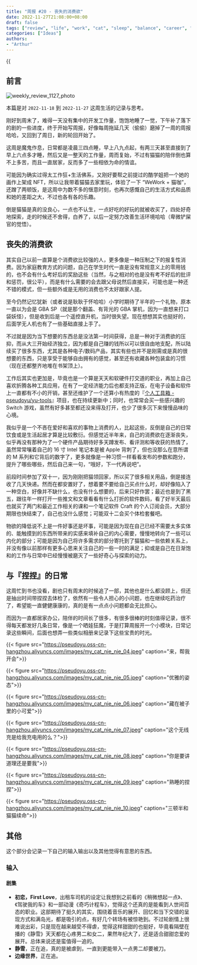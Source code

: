 ```yaml
---
title: "周报 #20 - 丧失的消费欲"
date: 2022-11-27T21:08:00+08:00
draft: false
tags: ["review", "life", "work", "cat", "sleep", "balance", "career", "consume", "shopping"]
categories: ["Ideas"]
authors:
- "Arthur"
---
```


{{<audio src="audios/here_after_us.mp3" caption="《后来的我们 - 五月天》" >}}

## 前言

![weekly_review_1127_photo](https://pseudoyu.oss-cn-hangzhou.aliyuncs.com/images/weekly_review_1127_photo.jpeg)

本篇是对 `2022-11-18` 到 `2022-11-27` 这周生活的记录与思考。

刚好到周末了，难得一天没有集中的开发工作量，饱饱地睡了一觉，下午补了落下的剧的一些进度，终于开始写周报，好像每周拖延几天（偷偷）磨掉了一周的周报哈哈，又回到了周日，新的轮回开始了。

这周是魔鬼作息，日常都是凌晨三四点睡，早上八九点起，有两三天甚至直接到了早上六点多才睡，然后又是一整天的工作量，周而复始，不过有猫猫的陪伴倒也算不上多苦，而且一直居家，反而多了一些相依为命的情谊。

可能因为确实过得太工作狂+生活佛系，又刚好要帮之前提过的酷学姐把一个她的画作上架成 NFT，所以让我带着猫猫去家里玩，体验了一下 “WeWork + 猫咖”，还蹭了两顿饭，是这周中为数不多的惬意时刻，也再次感慨自己的生活方式和品质和她的差距之大，不过也各有各的乐趣。

倒是猫猫是真的没良心，一点也不认生，一点好吃的好玩的就被收买了，四处好奇地探索，走的时候还不舍得，白养了，以后一定努力改善生活环境哈哈（卑微铲屎官的觉悟）。

## 丧失的消费欲

其实自己以前一直算是个消费欲比较强的人，更多像是一种压制之下的报复性消费。因为家庭教育方式的问题，自己在学生时代一直是没有常规意义上的零用钱的，也不会有什么考好后的奖励这些（当然，与之相对的也是没有考不好后的批评和惩罚，很公平），而是有什么需要的会去跟父母说然后直接买，可能也是一种还不错的模式，但一些额外或是无用的消费也不太好跟家人提。

至今仍然记忆犹新（或者说是耿耿于怀哈哈）小学时期待了半年的一个礼物，原本一直以为会是 GBA SP（就是那个翻盖、有背光的 GBA 掌机，因为一直想来打口袋妖怪），但是收到后是一个遥控直升机，当时很失望。现在想想其实也挺好的，后面学无人机也有了一些基础直接上手了。

不过就是因为当下想要的东西总是没法第一时间获得，总是一种对于消费欲的压抑，而从大三开始经济独立，因为都是自己赚的钱所以可以很自由地支配，所以陆续买了很多东西，尤其是各种电子/数码产品，其实有些也并不是刚需或是真的很想要的东西，只是享受于能够自由拥有的感觉，甚至还有收藏各种包装盒的习惯（现在还都整齐地堆在书架顶上）。

工作后其实也更加是，毕竟也是一个算是天天和软硬件打交道的职业，再加上自己喜欢折腾各种工具应用，在有了一定经济能力后也都支持正版，在电子设备和软件上一直都有不小的开销，甚至还维护了一个还算小有热度的『[个人工具箱 - pseudoyu/yu-tools](https://github.com/pseudoyu/yu-tools)』项目，也在持续更新中；同时，也常常会买一些感兴趣的 Switch 游戏，虽然有好多甚至都还没来得及打开，也少了很多沉下来慢慢品味的心境。

我似乎是一个不吝在爱好和喜欢的事物上消费的人，比起这些，反倒是自己的日常饮食或是生活起居才算是比较敷衍。但感觉近半年来，自己的消费欲在逐渐丧失，似乎再没有那种为了一个硬件产品期待好多天蹲发布、看评测和等收获的热情了，虽然常常嚷着自己的 16 寸 Intel 笔记本是被 Apple 背刺了，但也没那么在意所谓的 M 系列和它背后的数字了，更多就像是一种习惯一样看看发布的参数和跑分，提升了哪些哪些，然后自己来一句，“哦好，下一代再说吧”。

前段时间参加了双十一，因为刚刚把猫领回家，所以买了很多相关用品，倒是接连收了几天快递。然而在都安置好了，想着要不要给自己买点什么时，却好像陷入了一种空白，好像并不缺什么，也没有什么想要的，后来只好作罢；最近也是到了黑五，跟往年一样打开一些推文和文章看看有什么打折的软件数码，看了好半天最后也就买了两门和最近工作相关的课和一个笔记软件 Craft 的个人订阅会员，大部分期限也快结束了，自己也没什么感觉；可能双十二会买个体检套餐吧。

物欲的降低说不上是一件好事还是坏事，可能是因为现在自己已经不需要太多实体的、能触摸到的东西所带来的实感来填补自己的内心需要，慢慢地转向了一些可以内化的部分；可能是因为自己将许多需求的部分寄托到了猫猫和一些依赖关系上，并没有像以前那样有更多心思来关注自己的一些一时的满足；抑或是自己在日渐饱和的工作与日常中已经慢慢被磨灭了一些好奇心与探索的动力。

## 与『捏捏』的日常

这周忙到书也没看，剧也只有周末的时候追了一部，其他也是什么都没顾上，但还是抽出时间带捏捏去体检了，依然有一些令人担心的小问题，也在继续吃药治疗了，希望能一直健健康康的，真的是有一点点小问题都会无比担心。

而因为一直都居家办公，陪伴的时间长了很多，有很多很棒的时刻值得记录，很不得每天都发好几条日常，像是一个晒娃狂魔，于是打算周报开一个小模块，日常记录这些瞬间，后面也想弄一些类似相册来记录下这些宝贵的时光。

{{< figure src="https://pseudoyu.oss-cn-hangzhou.aliyuncs.com/images/my_cat_nie_nie_04.jpeg" caption="来，帮我开会">}}

{{< figure src="https://pseudoyu.oss-cn-hangzhou.aliyuncs.com/images/my_cat_nie_nie_05.jpeg" caption="优雅的姿态">}}

{{< figure src="https://pseudoyu.oss-cn-hangzhou.aliyuncs.com/images/my_cat_nie_nie_06.jpeg" caption="藏在被子里的小可爱">}}

{{< figure src="https://pseudoyu.oss-cn-hangzhou.aliyuncs.com/images/my_cat_nie_nie_07.jpeg" caption="这个无线充是给我充电用的么？">}}

{{< figure src="https://pseudoyu.oss-cn-hangzhou.aliyuncs.com/images/my_cat_nie_nie_08.jpeg" caption="你是要讲道理还是要我">}}

{{< figure src="https://pseudoyu.oss-cn-hangzhou.aliyuncs.com/images/my_cat_nie_nie_09.jpeg" caption="熟睡的捏捏">}}

{{< figure src="https://pseudoyu.oss-cn-hangzhou.aliyuncs.com/images/my_cat_nie_nie_10.jpeg" caption="三顿半和猫猫续命">}}

## 其他

这个部分会记录一下自己的输入输出以及其他觉得有意思的东西。

### 输入

#### 剧集

- **初恋，First Love**，出租车司机的设定让我想到之前看的《稍微想起一点》、《驾驶我的车》和一部动漫《奇巧计程车》，觉得这个还真的是能看到人世间百态的职业。这部期待了挺久的其实，围绕着音乐的展开、回忆和当下交错的呈现方式和满岛光，都是吸引的点，有好几个转场有被惊艳到。不过轮剧情上很难说出彩，只是现在越来越受不得虐，觉得这样甜甜的也挺好，毕竟看隔壁在播的《静雪》天天都在心疼男二和女二，果然年纪大了，还是适合甜甜恋爱的展开。总体来说还是蛮值得一追的。
- **静雪**，正在追，真的是被虐到，一直到更能带入一点男二却要被刀。
- **边缘世界**，正在追。